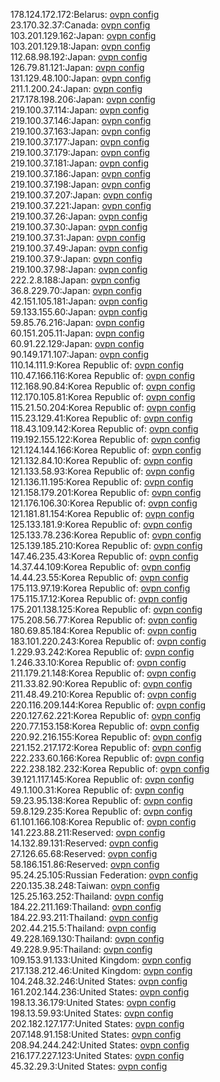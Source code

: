 178.124.172.172:Belarus: [ovpn config](vpn/178_124_172_172.ovpn)  
23.170.32.37:Canada: [ovpn config](vpn/23_170_32_37.ovpn)  
103.201.129.162:Japan: [ovpn config](vpn/103_201_129_162.ovpn)  
103.201.129.18:Japan: [ovpn config](vpn/103_201_129_18.ovpn)  
112.68.98.192:Japan: [ovpn config](vpn/112_68_98_192.ovpn)  
126.79.81.121:Japan: [ovpn config](vpn/126_79_81_121.ovpn)  
131.129.48.100:Japan: [ovpn config](vpn/131_129_48_100.ovpn)  
211.1.200.24:Japan: [ovpn config](vpn/211_1_200_24.ovpn)  
217.178.198.206:Japan: [ovpn config](vpn/217_178_198_206.ovpn)  
219.100.37.114:Japan: [ovpn config](vpn/219_100_37_114.ovpn)  
219.100.37.146:Japan: [ovpn config](vpn/219_100_37_146.ovpn)  
219.100.37.163:Japan: [ovpn config](vpn/219_100_37_163.ovpn)  
219.100.37.177:Japan: [ovpn config](vpn/219_100_37_177.ovpn)  
219.100.37.179:Japan: [ovpn config](vpn/219_100_37_179.ovpn)  
219.100.37.181:Japan: [ovpn config](vpn/219_100_37_181.ovpn)  
219.100.37.186:Japan: [ovpn config](vpn/219_100_37_186.ovpn)  
219.100.37.198:Japan: [ovpn config](vpn/219_100_37_198.ovpn)  
219.100.37.207:Japan: [ovpn config](vpn/219_100_37_207.ovpn)  
219.100.37.221:Japan: [ovpn config](vpn/219_100_37_221.ovpn)  
219.100.37.26:Japan: [ovpn config](vpn/219_100_37_26.ovpn)  
219.100.37.30:Japan: [ovpn config](vpn/219_100_37_30.ovpn)  
219.100.37.31:Japan: [ovpn config](vpn/219_100_37_31.ovpn)  
219.100.37.49:Japan: [ovpn config](vpn/219_100_37_49.ovpn)  
219.100.37.9:Japan: [ovpn config](vpn/219_100_37_9.ovpn)  
219.100.37.98:Japan: [ovpn config](vpn/219_100_37_98.ovpn)  
222.2.8.188:Japan: [ovpn config](vpn/222_2_8_188.ovpn)  
36.8.229.70:Japan: [ovpn config](vpn/36_8_229_70.ovpn)  
42.151.105.181:Japan: [ovpn config](vpn/42_151_105_181.ovpn)  
59.133.155.60:Japan: [ovpn config](vpn/59_133_155_60.ovpn)  
59.85.76.216:Japan: [ovpn config](vpn/59_85_76_216.ovpn)  
60.151.205.11:Japan: [ovpn config](vpn/60_151_205_11.ovpn)  
60.91.22.129:Japan: [ovpn config](vpn/60_91_22_129.ovpn)  
90.149.171.107:Japan: [ovpn config](vpn/90_149_171_107.ovpn)  
110.14.111.9:Korea Republic of: [ovpn config](vpn/110_14_111_9.ovpn)  
110.47.166.116:Korea Republic of: [ovpn config](vpn/110_47_166_116.ovpn)  
112.168.90.84:Korea Republic of: [ovpn config](vpn/112_168_90_84.ovpn)  
112.170.105.81:Korea Republic of: [ovpn config](vpn/112_170_105_81.ovpn)  
115.21.50.204:Korea Republic of: [ovpn config](vpn/115_21_50_204.ovpn)  
115.23.129.41:Korea Republic of: [ovpn config](vpn/115_23_129_41.ovpn)  
118.43.109.142:Korea Republic of: [ovpn config](vpn/118_43_109_142.ovpn)  
119.192.155.122:Korea Republic of: [ovpn config](vpn/119_192_155_122.ovpn)  
121.124.144.166:Korea Republic of: [ovpn config](vpn/121_124_144_166.ovpn)  
121.132.84.10:Korea Republic of: [ovpn config](vpn/121_132_84_10.ovpn)  
121.133.58.93:Korea Republic of: [ovpn config](vpn/121_133_58_93.ovpn)  
121.136.11.195:Korea Republic of: [ovpn config](vpn/121_136_11_195.ovpn)  
121.158.179.201:Korea Republic of: [ovpn config](vpn/121_158_179_201.ovpn)  
121.176.106.30:Korea Republic of: [ovpn config](vpn/121_176_106_30.ovpn)  
121.181.81.154:Korea Republic of: [ovpn config](vpn/121_181_81_154.ovpn)  
125.133.181.9:Korea Republic of: [ovpn config](vpn/125_133_181_9.ovpn)  
125.133.78.236:Korea Republic of: [ovpn config](vpn/125_133_78_236.ovpn)  
125.139.185.210:Korea Republic of: [ovpn config](vpn/125_139_185_210.ovpn)  
147.46.235.43:Korea Republic of: [ovpn config](vpn/147_46_235_43.ovpn)  
14.37.44.109:Korea Republic of: [ovpn config](vpn/14_37_44_109.ovpn)  
14.44.23.55:Korea Republic of: [ovpn config](vpn/14_44_23_55.ovpn)  
175.113.97.19:Korea Republic of: [ovpn config](vpn/175_113_97_19.ovpn)  
175.115.17.12:Korea Republic of: [ovpn config](vpn/175_115_17_12.ovpn)  
175.201.138.125:Korea Republic of: [ovpn config](vpn/175_201_138_125.ovpn)  
175.208.56.77:Korea Republic of: [ovpn config](vpn/175_208_56_77.ovpn)  
180.69.85.184:Korea Republic of: [ovpn config](vpn/180_69_85_184.ovpn)  
183.101.220.243:Korea Republic of: [ovpn config](vpn/183_101_220_243.ovpn)  
1.229.93.242:Korea Republic of: [ovpn config](vpn/1_229_93_242.ovpn)  
1.246.33.10:Korea Republic of: [ovpn config](vpn/1_246_33_10.ovpn)  
211.179.21.148:Korea Republic of: [ovpn config](vpn/211_179_21_148.ovpn)  
211.33.82.90:Korea Republic of: [ovpn config](vpn/211_33_82_90.ovpn)  
211.48.49.210:Korea Republic of: [ovpn config](vpn/211_48_49_210.ovpn)  
220.116.209.144:Korea Republic of: [ovpn config](vpn/220_116_209_144.ovpn)  
220.127.62.221:Korea Republic of: [ovpn config](vpn/220_127_62_221.ovpn)  
220.77.153.158:Korea Republic of: [ovpn config](vpn/220_77_153_158.ovpn)  
220.92.216.155:Korea Republic of: [ovpn config](vpn/220_92_216_155.ovpn)  
221.152.217.172:Korea Republic of: [ovpn config](vpn/221_152_217_172.ovpn)  
222.233.60.166:Korea Republic of: [ovpn config](vpn/222_233_60_166.ovpn)  
222.238.182.232:Korea Republic of: [ovpn config](vpn/222_238_182_232.ovpn)  
39.121.117.145:Korea Republic of: [ovpn config](vpn/39_121_117_145.ovpn)  
49.1.100.31:Korea Republic of: [ovpn config](vpn/49_1_100_31.ovpn)  
59.23.95.138:Korea Republic of: [ovpn config](vpn/59_23_95_138.ovpn)  
59.8.129.235:Korea Republic of: [ovpn config](vpn/59_8_129_235.ovpn)  
61.101.166.108:Korea Republic of: [ovpn config](vpn/61_101_166_108.ovpn)  
141.223.88.211:Reserved: [ovpn config](vpn/141_223_88_211.ovpn)  
14.132.89.131:Reserved: [ovpn config](vpn/14_132_89_131.ovpn)  
27.126.65.68:Reserved: [ovpn config](vpn/27_126_65_68.ovpn)  
58.186.151.86:Reserved: [ovpn config](vpn/58_186_151_86.ovpn)  
95.24.25.105:Russian Federation: [ovpn config](vpn/95_24_25_105.ovpn)  
220.135.38.248:Taiwan: [ovpn config](vpn/220_135_38_248.ovpn)  
125.25.163.252:Thailand: [ovpn config](vpn/125_25_163_252.ovpn)  
184.22.211.169:Thailand: [ovpn config](vpn/184_22_211_169.ovpn)  
184.22.93.211:Thailand: [ovpn config](vpn/184_22_93_211.ovpn)  
202.44.215.5:Thailand: [ovpn config](vpn/202_44_215_5.ovpn)  
49.228.169.130:Thailand: [ovpn config](vpn/49_228_169_130.ovpn)  
49.228.9.95:Thailand: [ovpn config](vpn/49_228_9_95.ovpn)  
109.153.91.133:United Kingdom: [ovpn config](vpn/109_153_91_133.ovpn)  
217.138.212.46:United Kingdom: [ovpn config](vpn/217_138_212_46.ovpn)  
104.248.32.246:United States: [ovpn config](vpn/104_248_32_246.ovpn)  
161.202.144.236:United States: [ovpn config](vpn/161_202_144_236.ovpn)  
198.13.36.179:United States: [ovpn config](vpn/198_13_36_179.ovpn)  
198.13.59.93:United States: [ovpn config](vpn/198_13_59_93.ovpn)  
202.182.127.177:United States: [ovpn config](vpn/202_182_127_177.ovpn)  
207.148.91.158:United States: [ovpn config](vpn/207_148_91_158.ovpn)  
208.94.244.242:United States: [ovpn config](vpn/208_94_244_242.ovpn)  
216.177.227.123:United States: [ovpn config](vpn/216_177_227_123.ovpn)  
45.32.29.3:United States: [ovpn config](vpn/45_32_29_3.ovpn)  
